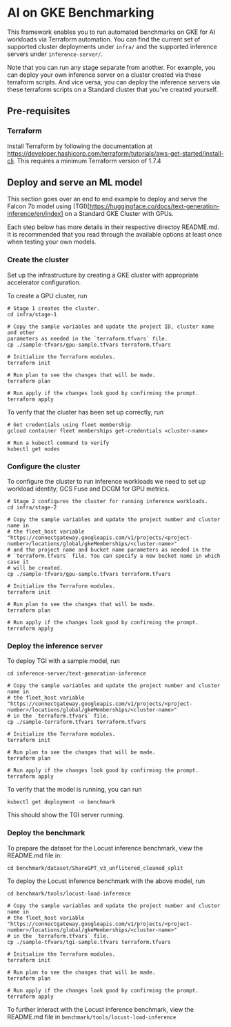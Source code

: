 # AI on GKE Benchmarking

This framework enables you to run automated benchmarks on GKE for AI workloads via Terraform automation.
You can find the current set of supported cluster deployments under `infra/` and the supported inference servers
under `inference-server/`.

Note that you can run any stage separate from another. For example, you can deploy your own inference server
on a cluster created via these terraform scripts. And vice versa, you can deploy the inference servers
via these terraform scripts on a Standard cluster that you've created yourself.

## Pre-requisites

### Terraform

Install Terraform by following the documentation at https://developer.hashicorp.com/terraform/tutorials/aws-get-started/install-cli.
This requires a minimum Terraform version of 1.7.4

## Deploy and serve an ML model

This section goes over an end to end example to deploy and serve the Falcon 7b model using (TGI)[https://huggingface.co/docs/text-generation-inference/en/index] on a Standard GKE Cluster with GPUs.

Each step below has more details in their respective directoy README.md. It is recommended
that you read through the available options at least once when testing your own models.

### Create the cluster

Set up the infrastructure by creating a GKE cluster with appropriate accelerator
configuration.

To create a GPU cluster, run
```
# Stage 1 creates the cluster.
cd infra/stage-1

# Copy the sample variables and update the project ID, cluster name and other
parameters as needed in the `terraform.tfvars` file.
cp ./sample-tfvars/gpu-sample.tfvars terraform.tfvars

# Initialize the Terraform modules.
terraform init

# Run plan to see the changes that will be made.
terraform plan

# Run apply if the changes look good by confirming the prompt.
terraform apply
```
To verify that the cluster has been set up correctly, run
```
# Get credentials using fleet membership
gcloud container fleet memberships get-credentials <cluster-name>

# Run a kubectl command to verify
kubectl get nodes
```

### Configure the cluster

To configure the cluster to run inference workloads we need to set up workload
identity, GCS Fuse and DCGM for GPU metrics.
```
# Stage 2 configures the cluster for running inference workloads.
cd infra/stage-2

# Copy the sample variables and update the project number and cluster name in
# the fleet_host variable "https://connectgateway.googleapis.com/v1/projects/<project-number>/locations/global/gkeMemberships/<cluster-name>"
# and the project name and bucket name parameters as needed in the
# `terraform.tfvars` file. You can specify a new bucket name in which case it
# will be created.
cp ./sample-tfvars/gpu-sample.tfvars terraform.tfvars

# Initialize the Terraform modules.
terraform init

# Run plan to see the changes that will be made.
terraform plan

# Run apply if the changes look good by confirming the prompt.
terraform apply
```

### Deploy the inference server

To deploy TGI with a sample model, run
```
cd inference-server/text-generation-inference

# Copy the sample variables and update the project number and cluster name in
# the fleet_host variable "https://connectgateway.googleapis.com/v1/projects/<project-number>/locations/global/gkeMemberships/<cluster-name>"
# in the `terraform.tfvars` file.
cp ./sample-terraform.tfvars terraform.tfvars

# Initialize the Terraform modules.
terraform init

# Run plan to see the changes that will be made.
terraform plan

# Run apply if the changes look good by confirming the prompt.
terraform apply
```

To verify that the model is running, you can run
```
kubectl get deployment -n benchmark
```
This should show the TGI server running.

### Deploy the benchmark

To prepare the dataset for the Locust inference benchmark, view the README.md file in:
```
cd benchmark/dataset/ShareGPT_v3_unflitered_cleaned_split
```

To deploy the Locust inference benchmark with the above model, run
```
cd benchmark/tools/locust-load-inference

# Copy the sample variables and update the project number and cluster name in
# the fleet_host variable "https://connectgateway.googleapis.com/v1/projects/<project-number>/locations/global/gkeMemberships/<cluster-name>"
# in the `terraform.tfvars` file.
cp ./sample-tfvars/tgi-sample.tfvars terraform.tfvars

# Initialize the Terraform modules.
terraform init

# Run plan to see the changes that will be made.
terraform plan

# Run apply if the changes look good by confirming the prompt.
terraform apply
```

To further interact with the Locust inference benchmark, view the README.md file in `benchmark/tools/locust-load-inference`
